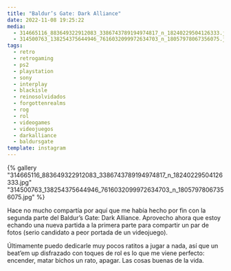```yaml
---
title: "Baldur’s Gate: Dark Alliance"
date: 2022-11-08 19:25:22
media:
  - 314665116_883649322912083_3386743789194974817_n_18240229504126333.jpg
  - 314500763_138254375644946_7616032099972634703_n_18057978067356075.jpg
tags:
  - retro
  - retrogaming
  - ps2
  - playstation
  - sony
  - interplay
  - blackisle
  - reinosolvidados
  - forgottenrealms
  - rog
  - rol
  - videogames
  - videojuegos
  - darkalliance
  - baldursgate
template: instagram
---
```


{% gallery "314665116_883649322912083_3386743789194974817_n_18240229504126333.jpg" "314500763_138254375644946_7616032099972634703_n_18057978067356075.jpg" %}

Hace no mucho compartía por aquí que me había hecho por fin con la segunda parte del Baldur’s Gate: Dark Alliance. Aprovecho ahora que estoy echando una nueva partida a la primera parte para compartir un par de fotos (serio candidato a peor portada de un videojuego). 

Últimamente puedo dedicarle muy pocos ratitos a jugar a nada, así que un beat’em up disfrazado con toques de rol es lo que me viene perfecto: encender, matar bichos un rato, apagar. Las cosas buenas de la vida. 



